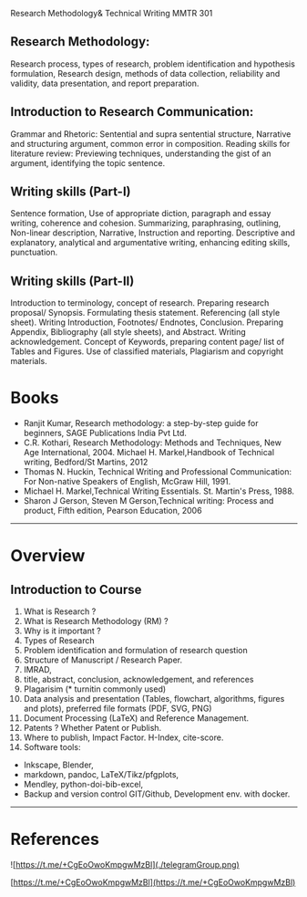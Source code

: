Research Methodology& Technical Writing
MMTR 301 

## Research Methodology:
Research process, types of research, problem identification and hypothesis formulation, Research design, methods of data collection, reliability and validity, data presentation, and report preparation.

## Introduction to Research Communication:
Grammar and Rhetoric: Sentential and supra sentential structure, Narrative and structuring argument, common error in composition. Reading skills for literature review: Previewing techniques, understanding the gist of an argument, identifying the topic sentence.

## Writing skills (Part-I)
Sentence formation, Use of appropriate diction, paragraph and essay writing, coherence and cohesion. Summarizing, paraphrasing, outlining, Non-linear description, Narrative, Instruction and reporting. Descriptive and explanatory, analytical and argumentative writing, enhancing editing skills, punctuation.

## Writing skills (Part-II)
Introduction to terminology, concept of research. Preparing research proposal/ Synopsis. Formulating thesis statement. Referencing (all style sheet). Writing Introduction, Footnotes/ Endnotes, Conclusion. Preparing Appendix, Bibliography (all style sheets), and Abstract. Writing acknowledgement. Concept of Keywords, preparing content page/ list of Tables and Figures. Use of classified materials, Plagiarism and copyright materials.

# Books 
- Ranjit Kumar, Research methodology: a step-by-step guide for beginners, SAGE Publications India Pvt Ltd.
- C.R. Kothari, Research Methodology: Methods and Techniques, New Age International, 2004.
Michael H. Markel,Handbook of Technical writing, Bedford/St Martins, 2012
- Thomas N. Huckin, Technical Writing and Professional Communication: For Non-native Speakers of English, McGraw Hill, 1991.
- Michael H. Markel,Technical Writing Essentials. St. Martin's Press, 1988.
- Sharon J Gerson, Steven M Gerson,Technical writing: Process and product, Fifth edition, Pearson Education, 2006
---


# Overview


## Introduction to Course
1. What is Research ?
1. What is Research Methodology (RM) ? 
1. Why is it important ?
1. Types of Research
1. Problem identification and formulation of research question
1. Structure of Manuscript / Research Paper.
  1. IMRAD,
  1. title, abstract, conclusion, acknowledgement, and references
1. Plagarisim (* turnitin commonly used)
1. Data analysis and presentation (Tables, flowchart, algorithms, figures and plots), preferred file formats (PDF, SVG, PNG)
1. Document Processing (LaTeX) and Reference Management.
1. Patents ? Whether Patent or Publish.
1. Where to publish, Impact Factor. H-Index, cite-score.
1. Software tools: 
  * Inkscape, Blender, 
  * markdown, pandoc, LaTeX/Tikz/pfgplots, 
  * Mendley, python-doi-bib-excel,
  * Backup and version control GIT/Github, Development env. with docker.

---
# References


![https://t.me/+CgEoOwoKmpgwMzBl](./telegramGroup.png)


[https://t.me/+CgEoOwoKmpgwMzBl](https://t.me/+CgEoOwoKmpgwMzBl)
